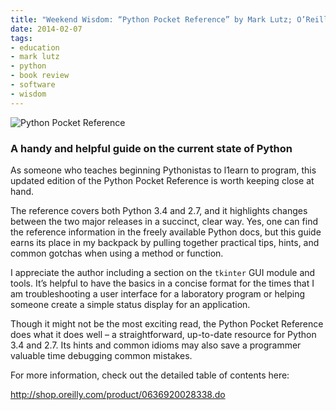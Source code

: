 ```yaml
---
title: "Weekend Wisdom: “Python Pocket Reference” by Mark Lutz; O’Reilly Media"
date: 2014-02-07
tags:
- education
- mark lutz
- python
- book review
- software
- wisdom
---
```


![Python Pocket Reference](/images/2014/02/cat1.gif)

### A handy and helpful guide on the current state of Python

As someone who teaches beginning Pythonistas to l1earn to program, this updated
edition of the Python Pocket Reference is worth keeping close at hand.

The reference covers both Python 3.4 and 2.7, and it highlights changes between
the two major releases in a succinct, clear way. Yes, one can find the reference
information in the freely available Python docs, but this guide earns its place
in my backpack by pulling together practical tips, hints, and common gotchas
when using a method or function.

I appreciate the author including a section on the ``tkinter`` GUI module and tools.
It’s helpful to have the basics in a concise format for the times that I am
troubleshooting a user interface for a laboratory program or helping someone
create a simple status display for an application.

Though it might not be the most exciting read, the Python Pocket Reference does
what it does well – a straightforward, up-to-date resource for Python 3.4 and
2.7. Its hints and common idioms may also save a programmer valuable time
debugging common mistakes.

For more information, check out the detailed table of contents here:

<http://shop.oreilly.com/product/0636920028338.do>
